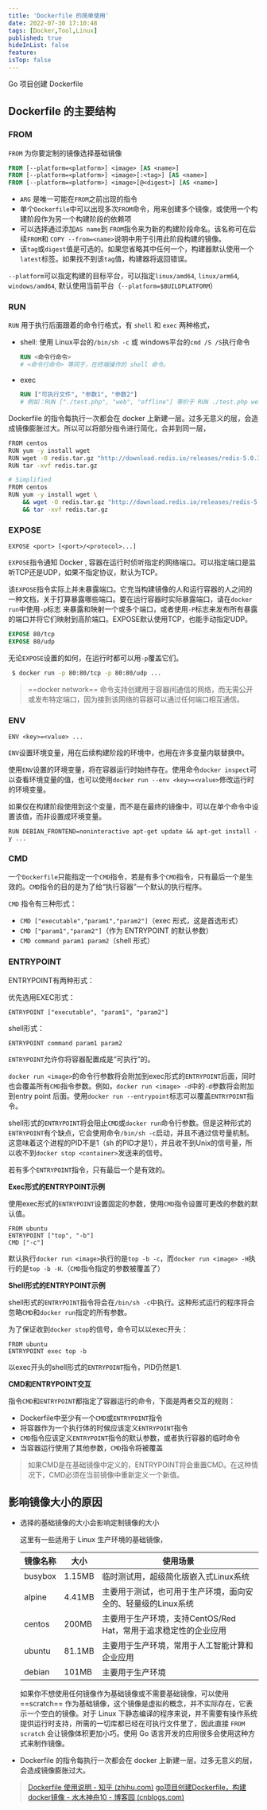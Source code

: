 ```yaml
---
title: 'Dockerfile 的简单使用'
date: 2022-07-30 17:10:48
tags: [Docker,Tool,Linux]
published: true
hideInList: false
feature: 
isTop: false
---
```

Go 项目创建 Dockerfile
<!--more-->



## Dockerfile 的主要结构

### FROM

`FROM` 为你要定制的镜像选择基础镜像

```dockerfile
FROM [--platform=<platform>] <image> [AS <name>]
FROM [--platform=<platform>] <image>[:<tag>] [AS <name>]
FROM [--platform=<platform>] <image>[@<digest>] [AS <name>]
```

- `ARG` 是唯一可能在`FROM`之前出现的指令
- 单个`Dockerfile`中可以出现多次`FROM`命令，用来创建多个镜像，或使用一个构建阶段作为另一个构建阶段的依赖项
- 可以选择通过添加`AS name`到 `FROM`指令来为新的构建阶段命名。该名称可在后续`FROM`和 `COPY --from=<name>`说明中用于引用此阶段构建的镜像。
- 该`tag`或`digest`值是可选的。如果您省略其中任何一个，构建器默认使用一个`latest`标签。如果找不到该`tag`值，构建器将返回错误。

`--platform`可以指定构建的目标平台，可以指定`linux/amd64`, `linux/arm64`, `windows/amd64`, 默认使用当前平台（`--platform=$BUILDPLATFORM`）



### RUN

`RUN` 用于执行后面跟着的命令行格式，有 `shell` 和 `exec` 两种格式，

- shell: 使用 Linux平台的`/bin/sh -c` 或 windows平台的`cmd /S /S`执行命令

  ```dockerfile
  RUN <命令行命令>
  # <命令行命令> 等同于，在终端操作的 shell 命令。
  ```

- exec

  ```dockerfile
  RUN ["可执行文件", "参数1", "参数2"]
  # 例如：RUN ["./test.php", "web", "offline"] 等价于 RUN ./test.php web offline
  ```
  
  

Dockerfile 的指令每执行一次都会在 docker 上新建一层。过多无意义的层，会造成镜像膨胀过大。所以可以将部分指令进行简化，合并到同一层，

```bash
FROM centos
RUN yum -y install wget
RUN wget -O redis.tar.gz "http://download.redis.io/releases/redis-5.0.3.tar.gz"
RUN tar -xvf redis.tar.gz

# Simplified
FROM centos
RUN yum -y install wget \
    && wget -O redis.tar.gz "http://download.redis.io/releases/redis-5.0.3.tar.gz" \
    && tar -xvf redis.tar.gz
```



### EXPOSE

```docker
EXPOSE <port> [<port>/<protocol>...]
```

`EXPOSE`指令通知 Docker , 容器在运行时侦听指定的网络端口。可以指定端口是监听TCP还是UDP，如果不指定协议，默认为TCP。

该`EXPOSE`指令实际上并未暴露端口。它充当构建镜像的人和运行容器的人之间的一种文档，关于打算暴露哪些端口。要在运行容器时实际暴露端口，请在`docker run`中使用`-p`标志 来暴露和映射一个或多个端口，或者使用`-P`标志来发布所有暴露的端口并将它们映射到高阶端口。EXPOSE默认使用TCP，也能手动指定UDP。

```dockerfile
EXPOSE 80/tcp
EXPOSE 80/udp
```

无论`EXPOSE`设置的如何，在运行时都可以用`-p`覆盖它们。

```bash
 $ docker run -p 80:80/tcp -p 80:80/udp ...
```

> ==docker network== 命令支持创建用于容器间通信的网络，而无需公开或发布特定端口，因为接到该网络的容器可以通过任何端口相互通信。



### ENV

```docker
ENV <key>=<value> ...
```

`ENV`设置环境变量，用在后续构建阶段的环境中，也用在许多变量内联替换中。

使用`ENV`设置的环境变量，将在容器运行时始终存在。使用命令`docker inspect`可以查看环境变量的值，也可以使用`docker run --env <key>=<value>`修改运行时的环境变量。

如果仅在构建阶段使用到这个变量，而不是在最终的镜像中，可以在单个命令中设置该值，而非设置成环境变量。

```docker
RUN DEBIAN_FRONTEND=noninteractive apt-get update && apt-get install -y ...
```



### CMD

一个`Dockerfile`只能指定一个`CMD`指令，若是有多个`CMD`指令，只有最后一个是生效的。`CMD`指令的目的是为了给“执行容器”一个默认的执行程序。

`CMD` 指令有三种形式：

- `CMD ["executable","param1","param2"]`（exec 形式，这是首选形式）
- `CMD ["param1","param2"]`（作为 ENTRYPOINT 的默认参数）
- `CMD command param1 param2`（shell 形式）

### ENTRYPOINT

ENTRYPOINT有两种形式：

优先选用EXEC形式：

```docker
ENTRYPOINT ["executable", "param1", "param2"]
```

shell形式：

```docker
ENTRYPOINT command param1 param2
```

`ENTRYPOINT`允许你将容器配置成是“可执行”的。

`docker run <image>`的命令行参数将会附加到exec形式的`ENTRYPOINT`后面，同时也会覆盖所有`CMD`指令参数。例如，`docker run <image> -d`中的`-d`参数将会附加到entry point 后面。使用`docker run --entrypoint`标志可以覆盖`ENTRYPOINT`指令。

shell形式的`ENTRYPOINT`将会阻止`CMD`或`docker run`命令行参数。但是这种形式的`ENTRYPOINT`有个缺点，它会使用命令`/bin/sh -c`启动，并且不通过信号量机制。这意味着这个进程的PID不是1（sh 的PID才是1），并且收不到Unix的信号量，所以收不到`docker stop <container>`发送来的信号。

若有多个`ENTRYPOINT`指令，只有最后一个是有效的。

**Exec形式的ENTRYPOINT示例**

使用exec形式的`ENTRYPOINT`设置固定的参数，使用`CMD`指令设置可更改的参数的默认值。

```docker
FROM ubuntu
ENTRYPOINT ["top", "-b"]
CMD ["-c"]
```

默认执行`docker run <image>`执行的是`top -b -c`，而`docker run <image> -H`执行的是`top -b -H`.（`CMD`指令指定的参数被覆盖了）

**Shell形式的ENTRYPOINT示例**

shell形式的`ENTRYPOINT`指令将会在`/bin/sh -c`中执行。这种形式运行的程序将会忽略`CMD`和`docker run`指定的所有参数。

为了保证收到`docker stop`的信号，命令可以以exec开头：

```text
FROM ubuntu
ENTRYPOINT exec top -b
```

以exec开头的shell形式的`ENTRYPOINT`指令，PID仍然是1.

**CMD和ENTRYPOINT交互**

指令`CMD`和`ENTRYPOINT`都指定了容器运行的命令，下面是两者交互的规则：

- Dockerfile中至少有一个`CMD`或`ENTRYPOINT`指令
- 将容器作为一个执行体的时候应该定义`ENTRYPOINT`指令
- `CMD`指令应该定义`ENTRYPOINT`指令的默认参数，或者执行容器的临时命令
- 当容器运行使用了其他参数，`CMD`指令将被覆盖

> 如果CMD是在基础镜像中定义的，ENTRYPOINT将会重置CMD。在这种情况下，CMD必须在当前镜像中重新定义一个新值。





## 影响镜像大小的原因

- 选择的基础镜像的大小会影响定制镜像的大小

  这里有一些适用于 Linux 生产环境的基础镜像，

  | 镜像名称 | 大小   | 使用场景                                                     |
  | -------- | ------ | ------------------------------------------------------------ |
  | busybox  | 1.15MB | 临时测试用，超级简化版嵌入式Linux系统                        |
  | alpine   | 4.41MB | 主要用于测试，也可用于生产环境，面向安全的、轻量级的Linux系统 |
  | centos   | 200MB  | 主要用于生产环境，支持CentOS/Red Hat，常用于追求稳定性的企业应用 |
  | ubuntu   | 81.1MB | 主要用于生产环境，常用于人工智能计算和企业应用               |
  | debian   | 101MB  | 主要用于生产环境                                             |

  如果你不想使用任何镜像作为基础镜像或不需要基础镜像，可以使用 ==scratch== 作为基础镜像，这个镜像是虚拟的概念，并不实际存在，它表示一个空白的镜像。对于 Linux 下静态编译的程序来说，并不需要有操作系统提供运行时支持，所需的一切库都已经在可执行文件里了，因此直接 `FROM scratch` 会让镜像体积更加小巧。使用 Go 语言开发的应用很多会使用这种方式来制作镜像。


- Dockerfile 的指令每执行一次都会在 docker 上新建一层。过多无意义的层，会造成镜像膨胀过大。



> [Dockerfile 使用说明 - 知乎 (zhihu.com)](https://zhuanlan.zhihu.com/p/434090003)
> [go项目创建Dockerfile，构建docker镜像 - 水木神舟10 - 博客园 (cnblogs.com)](https://www.cnblogs.com/zhouj850/p/15796935.html)